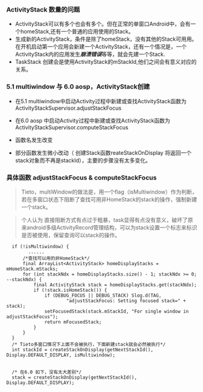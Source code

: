 ### ActivityStack 数量的问题

- ActivityStack可以有多个也会有多个。但在正常的单窗口Android中，会有一个homeStack,还有一个普通的应用使用的Stack。
- 生成新的ActivityStack，条件是除了homeStack，没有其他的Stack可用用。在开机启动第一个应用会新建一个ActivityStack，还有一个情况是，一个ActivityStack内的应用发生***崩溃错误***等等，就会先建一个Stack.
- TaskStack 创建会是使用ActivityStack的mStackId,他们之间会有意义对应的关系。

### 5.1 multiwindow 与 6.0 aosp，ActivityStack创建

- 在5.1 multiwindow中启动Activity过程中新建或查找ActivityStack函数为ActivityStackSupervisor.adjustStackFocus

- 在6.0 aosp 中启动Activity过程中新建或查找ActivityStack函数为ActivityStackSupervisor.computeStackFocus

- 函数名发生改变
- 部分函数发生微小改动（ 创建Stack函数reateStackOnDisplay 将返回一个stack对象而不再是stackId），主要的步骤没有太多变化。

### 具体函数 adjustStackFocus & computeStackFocus

> Tieto，multiWindow的做法是，用一个flag（isMultiwindow）作为判断，若在多窗口状态下阻断了查找可用非HomeStack的stack的操作，强制新建一个stack。

> 个人认为 直接阻断方式有点过于粗暴，task显得有点没有意义，破坏了原来android多级ActivityRecord管理结构，可以为stack设置一个标志来标识是否被使用，保留查询可以stack的操作。

      if (!isMultiwindow) {
            ......
          /*查找可以用的非HomeStack*/
          final ArrayList<ActivityStack> homeDisplayStacks = mHomeStack.mStacks;
          for (int stackNdx = homeDisplayStacks.size() - 1; stackNdx >= 0; --stackNdx) {
              final ActivityStack stack = homeDisplayStacks.get(stackNdx);
              if (!stack.isHomeStack()) {
                  if (DEBUG_FOCUS || DEBUG_STACK) Slog.d(TAG,
                          "adjustStackFocus: Setting focused stack=" + stack);
                  setFocusedStack(stack.mStackId, "For single window in adjustStackFocus");
                  return mFocusedStack;
              }    
          }    
      }
      /* Tieto多窗口情况下上面不会被执行，下面新建stack就会必然被执行*/
      int stackId = createStackOnDisplay(getNextStackId(), Display.DEFAULT_DISPLAY, isMultiwindow);


      /* 在6.0 如下，没有太大差别*/
      stack = createStackOnDisplay(getNextStackId(), Display.DEFAULT_DISPLAY);
